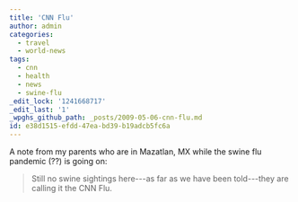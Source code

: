 ```yaml
---
title: 'CNN Flu'
author: admin
categories:
  - travel
  - world-news
tags:
  - cnn
  - health
  - news
  - swine-flu
_edit_lock: '1241668717'
_edit_last: '1'
_wpghs_github_path: _posts/2009-05-06-cnn-flu.md
id: e38d1515-efdd-47ea-bd39-b19adcb5fc6a
---
```

<p>A note from my parents who are in Mazatlan, MX while the swine flu pandemic (??) is going on:</p>
<blockquote><p>Still no swine sightings here---as far as we have been told---they are calling it the CNN Flu.</p></blockquote>
